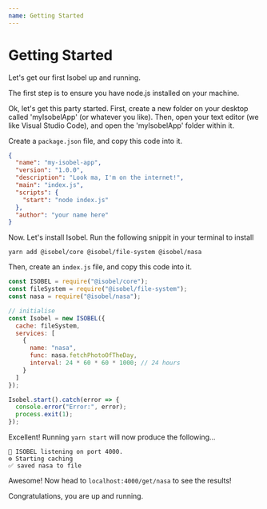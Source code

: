 ```yaml
---
name: Getting Started
---
```


# Getting Started

Let's get our first Isobel up and running.

The first step is to ensure you have node.js installed on your machine.

Ok, let's get this party started. First, create a new folder on your desktop called 'myIsobelApp' (or whatever you like). Then, open your text editor (we like Visual Studio Code), and open the 'myIsobelApp' folder within it.

Create a `package.json` file, and copy this code into it.

```json
{
  "name": "my-isobel-app",
  "version": "1.0.0",
  "description": "Look ma, I'm on the internet!",
  "main": "index.js",
  "scripts": {
    "start": "node index.js"
  },
  "author": "your name here"
}
```

Now. Let's install Isobel. Run the following snippit in your terminal to install

`yarn add @isobel/core @isobel/file-system @isobel/nasa`

Then, create an `index.js` file, and copy this code into it.

```javascript
const ISOBEL = require("@isobel/core");
const fileSystem = require("@isobel/file-system");
const nasa = require("@isobel/nasa");

// initialise
const Isobel = new ISOBEL({
  cache: fileSystem,
  services: [
    {
      name: "nasa",
      func: nasa.fetchPhotoOfTheDay,
      interval: 24 * 60 * 60 * 1000; // 24 hours
    }
  ]
});

Isobel.start().catch(error => {
  console.error("Error:", error);
  process.exit(1);
});
```

Excellent! Running `yarn start` will now produce the following...

```
🐶 ISOBEL listening on port 4000.
⚙️ Starting caching
✅ saved nasa to file
```

Awesome! Now head to `localhost:4000/get/nasa` to see the results!

Congratulations, you are up and running.
